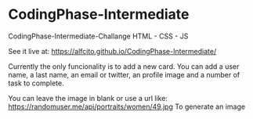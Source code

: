 # CodingPhase-Intermediate
CodingPhase-Intermediate-Challange
HTML - CSS - JS

See it live at:
https://alfcito.github.io/CodingPhase-Intermediate/

Currently the only funcionality is to add a new card.
You can add a user name, a last name, an email or twitter, an profile image and a number of task to complete.

You can leave the image in blank or use a url like:
https://randomuser.me/api/portraits/women/49.jpg
To generate an image
